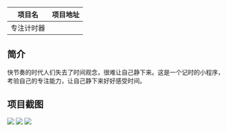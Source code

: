 |项目名    |项目地址                                     |
|:-------:|:-------------------------------------------:|
|专注计时器 ||https://github.com/whjyyds/focus-alarm-clock.git|

## 简介
快节奏的时代人们失去了时间观念，很难让自己静下来。这是一个记时的小程序，考验自己的专注能力，让自己静下来好好感受时间。

## 项目截图
![](https://i.bmp.ovh/imgs/2022/04/02/90492d902195f5a5.png)
![](https://i.bmp.ovh/imgs/2022/04/02/5835d47a9be19049.png)
![](https://i.bmp.ovh/imgs/2022/04/02/d7e020c9e72bdd92.png)